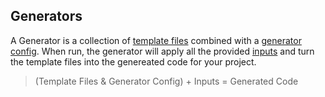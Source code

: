 ## Generators

A Generator is a collection of [template files](documentation/generator/template-files) combined with a [generator config](documentation/generator/config/introduction). 
When run, the generator will apply all the provided [inputs](documentation/blu-language/inputs) and turn the template files 
into the genereated code for your project.

> (Template Files & Generator Config) + Inputs = Generated Code




